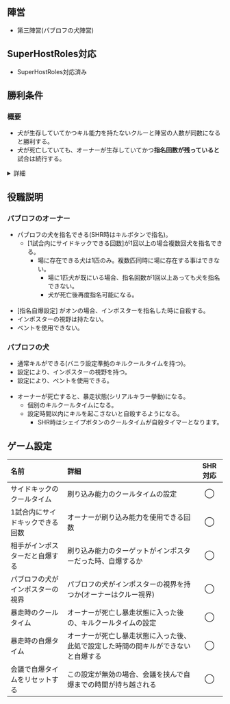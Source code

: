 ## 陣営
- 第三陣営(パブロフの犬陣営)

## SuperHostRoles対応
- SuperHostRoles対応済み

## 勝利条件
### 概要
- 犬が生存していてかつキル能力を持たないクルーと陣営の人数が同数になると勝利する。
- 犬が死亡していても、オーナーが生存していてかつ**指名回数が残っていると**試合は続行する。

<details><summary>詳細</summary><div>

### 詳細
- 以下の条件をすべて満たしている時に勝利する。
  - パブロフの犬が生存している。
  - パブロフ陣営以外のキル可能陣営を全滅させる。
  - クルーメイト(カウントされる役職)の人数を自陣営以下にする。<br><br>
- 注意点
  - オーナーのみが生存、かつ指名回数が残っている場合
    - オーナーはキル可能陣営カウントとなる。
    - オーナーの敗北条件(犬を失っている)を満たさないが、勝利条件もみたしていない為、ゲームは継続する。
      - 例:
        - オーナー(指名回数 残り1), クルーメイト1人の2人盤面はゲームが終了しない。
          - クルーメイトを犬にすることでパブロフの犬陣営の勝利となる。<br><br>
        - オーナー(指名回数 残り1), インポスター1人の2人盤面はゲームが終了しない。
          - 指名自爆オフの場合、インポスターを犬にすることでパブロフの犬陣営の勝利となる。<br><br>
        - オーナー(指名回数 残り1), インポスター2人, クルーメイト1人の4人盤面はゲームが終了しない。
          - 指名自爆オンの場合、クルーメイトを犬にしなければ自爆し、インポスター勝利となる。
          - クルーメイトを犬にした場合、パブロフ陣営2, インポスター陣営2の盤面となる。
          - 指名自爆オフでインポスターを犬にした場合、パブロフ陣営2, インポスター陣営1, クルーメイト陣営1の盤面となる。<br><br>
  - オーナーのみが生存、指名回数が残っていない場合
    - パブロフ陣営は敗北が確定している。
    - オーナーはクルーメイト陣営カウントとなる。
      - 例:
        - オーナー(指名回数 残り0), クルーメイト1人の2人盤面になるとクルーメイト陣営の勝利となる。
        - オーナー(指名回数 残り0), インポスター1人の2人盤面になるとインポスター陣営の勝利となる。

</div></details>

## 役職説明
### パブロフのオーナー
- パブロフの犬を指名できる(SHR時はキルボタンで指名)。
  - [1試合内にサイドキックできる回数]が1回以上の場合複数回犬を指名できる。
    - 場に存在できる犬は1匹のみ。複数匹同時に場に存在する事はできない。
      - 場に1匹犬が既にいる場合、指名回数が1回以上あっても犬を指名できない。
      - 犬が死亡後再度指名可能になる。<br><br>
- [指名自爆設定] がオンの場合、インポスターを指名した時に自殺する。
- インポスターの視野は持たない。
- ベントを使用できない。

### パブロフの犬
- 通常キルができる(バニラ設定準拠のキルクールタイムを持つ)。
- 設定により、インポスターの視野を持つ。
- 設定により、ベントを使用できる。<br><br>
- オーナーが死亡すると、暴走状態(シリアルキラー挙動)になる。
  - 個別のキルクールタイムになる。
  - 設定時間以内にキルを起こさないと自殺するようになる。
    - SHR時はシェイプボタンのクールタイムが自殺タイマーとなります。

## ゲーム設定
| 名前 | 詳細 | SHR対応 |
| :-- | :-- | :--: |
| サイドキックのクールタイム | 刷り込み能力のクールタイムの設定 | ◯ |
| 1試合内にサイドキックできる回数 | オーナーが刷り込み能力を使用できる回数 | ◯ |
| 相手がインポスターだと自爆する | 刷り込み能力のターゲットがインポスターだった時、自爆するか | ◯ |
| パブロフの犬がインポスターの視界 | パブロフの犬がインポスターの視界を持つか(オーナーはクルー視界) | ◯ |
| 暴走時のクールタイム | オーナーが死亡し暴走状態に入った後の、キルクールタイムの設定 | ◯ |
| 暴走時の自爆タイム | オーナーが死亡し暴走状態に入った後、此処で設定した時間の間キルができないと自爆する | ◯ |
| 会議で自爆タイムをリセットする | この設定が無効の場合、会議を挟んで自爆までの時間が持ち越される | ◯ |